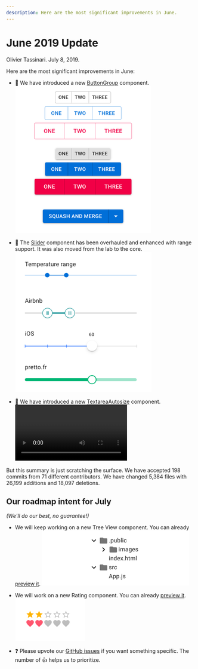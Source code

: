 ```yaml
---
description: Here are the most significant improvements in June.
---
```


# June 2019 Update

Olivier Tassinari. July 8, 2019.

Here are the most significant improvements in June:

- 💄 We have introduced a new [ButtonGroup](/components/buttons/#grouped-buttons) component.
  ![ButtonGroup](/static/blog/june-2019-update/button-group.png)

- 💄 The [Slider](/components/slider/) component has been overhauled and enhanced with range support. It was also moved from the lab to the core.
  ![Slider](/static/blog/june-2019-update/slider.png)

- 💄 We have introduced a new [TextareaAutosize](/components/textarea-autosize/) component.
  <video src="/static/blog/june-2019-update/textarea-autosize.mp4" controls loop autoplay></video>

But this summary is just scratching the surface. We have accepted 198 commits from 71 different contributors. We have changed 5,384 files with 26,199 additions and 18,097 deletions.

## Our roadmap intent for July

*(We'll do our best, no guarantee!)*

- We will keep working on a new Tree View component.
  You can already [preview it](https://deploy-preview-14827--material-ui.netlify.com/components/tree-view/).
  ![Tree View](/static/blog/may-2019-update/tree-view.png)

- We will work on a new Rating component.
  You can already [preview it](https://deploy-preview-16455--material-ui.netlify.com/components/rating/).
  ![Rating](/static/blog/june-2019-update/rating.png)

- ❓ Please upvote our [GitHub issues](https://github.com/mui-org/material-ui/issues) if you want something specific. The number of 👍 helps us to prioritize.
